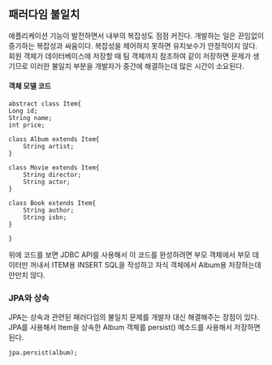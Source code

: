 ## 패러다임 불일치
애플리케이션 기능이 발전하면서 내부의 복잡성도 점점 커진다. 개발하는 일은 끈임없이 증가하는 복잡성과 싸움이다. 복잡성을 제어하지 못하면 유지보수가 안정적이지 않다.
회원 객체가 데이터베이스에 저장할 때 팀 객체까지 참조하여 같이 저장하면 문제가 생기므로 이러한 불일치 부분을 개발자가 중간에 해결하는데 많은 시간이 소요된다. 

#### 객체 모델 코드

~~~
abstract class Item{
Long id;
String name;
int price;

class Album extends Item{
    String artist;
}

class Movie extends Item{
    String director;
    String actor;
}

class Book extends Item{
    String author;
    String isbn;
}

}
~~~

위에 코드를 보면 JDBC API를 사용해서 이 코드를 완성하려면 부모 객체에서 부모 데이터만 꺼내서 ITEM용 INSERT SQL을 작성하고 자식 객체에서 Album용 저장하는데 만만치 않다.

### JPA와 상속
JPA는 상속과 관련된 패러다임의 불일치 문제를 개발자 대신 해결해주는 장점이 있다. JPA를 사용해서 Item을 상속한 Album 객체를 persist() 메소드를 사용해서 저장하면 된다.

~~~
jpa.persist(album);
~~~

